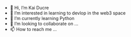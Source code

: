 - 👋 Hi, I’m Kai Ducre
- 👀 I’m interested in learning to devlop in the web3 space
- 🌱 I’m currently learning Python
- 💞️ I’m looking to collaborate on ...
- 📫 How to reach me ...

<!---
KingKai92/KingKai92 is a ✨ special ✨ repository because its `README.md` (this file) appears on your GitHub profile.
You can click the Preview link to take a look at your changes.
--->
